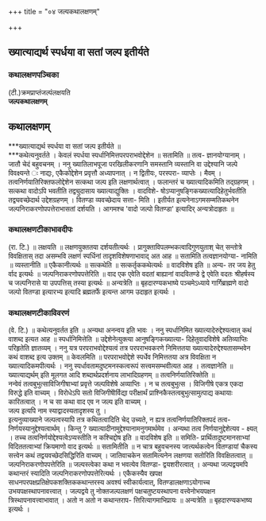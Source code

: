 +++
title = "०४ जल्पकथालक्षणम्"

+++


## ख्यात्याद्यर्थ स्पर्धया वा सतां जल्प इतीर्यते

### **कथालक्षणपञ्चिका**

(टी.)क्रमप्राप्तंजल्पंलक्षयति  
**जल्पकथालक्षणम्**

## **कथालक्षणम्**

***ख्यात्याद्यर्थ स्पर्धया वा सतां जल्प इतीर्यते ॥  
***कथेत्यनुवर्तते । केवलं स्पर्धया स्पर्धानिमित्तपरपराभवोद्देशेन ॥ सतामिति ॥ तत्व- ज्ञानयोग्यानाम् । जातौ चेदं बहुवचनम् । ननु ख्यातिलाभपूजा परखिलीकरणानि समस्तानि व्यस्तानि वा उद्देश्यानि जल्पे विवक्ष्यन्ते ः नाद्यः, एकैकोद्देशेन प्रवृत्तौ अध्यापनात् । न द्वितीयः, परस्परा- व्याप्तेः । मैवम् । तत्वनिर्णयातिरिक्तफलोद्देशेन सत्कथा जल्प इति लक्षणार्थत्वात् । फलान्तरं च ख्यात्यादिकमिति तद्ग्रहणम् । सत्कथा वादोऽपि भवतीति तद्व्युदासाय ख्यात्याद्युक्तिः । वादविशे- षोऽप्यानुषङ्गिकख्यात्यादिहेतुर्भवतीति तद्व्यवच्छेदार्थ उद्देशग्रहणम् । वितण्डा व्यवच्छेदाय सत्ता- मिति । इतीर्यत इत्यनेनाऽगमसम्मतिकथनेन जल्पनिराकरणोपपत्तेराभासतां दर्शयति । आगमश्च 'वादो जल्पो वितण्डा' इत्यादिर् अन्यत्रोदाहृतः ॥

### **कथालक्षणटीकाभावदीपः**

(रा. टि.) ॥ लक्षयति ॥ लक्षणयुक्ततया दर्शयतीत्यर्थः । प्रागुक्ताविपलम्भकत्वादिगुणयुताश् चेत् सन्तोत्रे विवक्षितास् तदा असम्भवि लक्षणं स्पर्धिनां तादृशविशेषणाभावाद् अत आह ॥ सतामिति तत्वज्ञानयोग्या- नामिति ॥ व्यस्तानीति ॥ एकैकानीत्यर्थः ॥ सत्कथेति ॥ सत्कर्तृककथेत्यर्थः ॥ वादविशेष इति ॥ अन्य- तर जय हेतु र्वाद इत्यर्थः ॥ जल्पनिराकरणोपपत्तेरिति ॥ वाद एक एवेति वदतां बाह्यानां वादवितण्डे द्वे एवेति वदतः श्रीहर्षस्य च जल्पनिरासे या उपपत्तिस् तस्या इत्यर्थः ॥ अन्यत्रेति ॥ बृहदारण्यकभाष्ये पञ्चमेऽध्याये गार्गिब्राह्मणे वादो जल्पो वितण्डा इत्यारभ्य इत्यादि ब्रह्मतर्फे इत्यन्त आगम उदाहृत इत्यर्थः ।

### **कथालक्षणटीकाविवरणं**

(वे. टि.) ॥ कथेत्यनुवर्तत इति ॥ अन्यथा अनन्वय इति भावः । ननु स्पर्धानिमित ख्यात्यादेरुद्देश्यत्वात् कथं वाशब्द इत्यत आह ॥ स्पर्धानिमित्तेति ॥ उद्देशेनेत्युक्त्या आनुषङ्गिकख्यात्या- दिहेतुवादविशेषे अतिव्याप्तिः परिहृतेति ज्ञातव्यम् । ननु यत्र परपराभवोद्देश्यत्वं तत्र परपराभवकरणे निमित्ततया ख्यात्यादेरुद्देश्यतासम्भवेन कथं वाशब्द इत्य उक्तम् ॥ केवलमिति ॥ परपराभवोद्देशे स्पर्धेव निमित्ततया अत्र विवक्षिता न ख्यात्यादिकमपीत्यर्थः । ननु स्पर्धावतामदुष्टमनस्कत्वरूपं सत्त्वमसम्भवीत्यत आह । तत्वज्ञानेति ॥ ख्यात्याद्यर्थम् इति मूलगत आदि शब्दार्थप्रदर्शनाय लाभादिग्रहणम् ॥ तत्वनिर्णयातिरिक्तेति ॥  
नन्वेवं तत्वबुभुत्साविजिगीषाभ्यां प्रवृत्ते जल्पविशेषे अव्याप्तिः । न च तत्वबुभुत्स । विजिगीषे एकत्र एकदा विरुद्धे इति वाच्यम् । विरोधेऽपि सतो विजिगीषेोर्विद्या परीक्षार्थं प्राश्निकैस्तत्वबुभुत्सामुत्पाद्य कथायाः कारितत्वात् । न च सा कथा वाद एव न जल्प इति वाच्यम् ।  
जल्प इत्यपि नाम स्याद्वादस्यतादृशस्य तु ।  
इत्यनुव्याख्याने जल्पत्वस्यापि तत्र कथितत्वादिति चेद् उच्यते, न ह्यत्र तत्वनिर्णयातिरिक्तपदं तत्व- निर्णयस्यानुद्देश्यत्वार्थम् । किन्तु ? ख्यात्यादीनामुद्देश्यानामनुगमार्थमेव । अन्यथा तत्व निर्णयानुद्देशेत्यव - क्ष्यत् । तच्च तत्वनिर्णयोद्देश्यत्वेऽप्यस्तीति न कश्चिद्दोष इति ॥ वादविशेष इति ॥ समिति- प्रार्थितादुष्टमानसाभ्यां विदिततत्वाभ्यां क्रियमाणो वाद इत्यर्थः ॥ सतामितीति ॥ न चात्र बहुवचनस्य जात्यर्थकत्वेन वितण्डायां चैकस्य सत्त्वेन कथं तद्वयवच्छेदसिद्धिरिति वाच्यम् । जातिवाचकेन सतामित्यनेन लक्षणया सतोरिति विवक्षितत्वात् ॥
जल्पनिराकरणोपपत्तेरिति ॥ जल्पस्त्वेका कथा न भवत्येव वितण्डा- द्वयशरीरत्वात् । अन्यथा जल्पद्वयमपि कथान्तरं स्यादिति जल्पनिराकरणोपपत्तेरित्यर्थः । एकैकस्यैव खपक्ष साधनपरपक्षप्रतिक्षेपकशक्तिककथान्तरस्य अवश्यं स्वीकार्यत्वात्, वितण्डालक्षणाऽयोगाच्च उभयपक्षस्थापनावत्त्वात् । जल्पद्वये तु नोक्तजल्पलक्षणं पक्षचतुष्टयस्थापना वत्त्वेनोभयपक्षन त्रिस्थापनावत्त्वाभावात् । अतो न अतो न कथान्तराप- त्तिरित्यागमाभिप्रायः ॥ अन्यत्रेति ॥ बृहदारण्यकभाष्य इत्यर्थः ।

